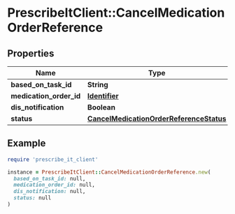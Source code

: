 # PrescribeItClient::CancelMedicationOrderReference

## Properties

| Name | Type | Description | Notes |
| ---- | ---- | ----------- | ----- |
| **based_on_task_id** | **String** |  |  |
| **medication_order_id** | [**Identifier**](Identifier.md) |  |  |
| **dis_notification** | **Boolean** |  | [optional] |
| **status** | [**CancelMedicationOrderReferenceStatus**](CancelMedicationOrderReferenceStatus.md) |  |  |

## Example

```ruby
require 'prescribe_it_client'

instance = PrescribeItClient::CancelMedicationOrderReference.new(
  based_on_task_id: null,
  medication_order_id: null,
  dis_notification: null,
  status: null
)
```

